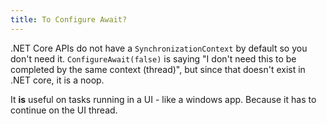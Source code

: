 ```yaml
--- 
title: To Configure Await?
--- 
```



.NET Core APIs do not have a `SynchronizationContext` by default so you don't need it. `ConfigureAwait(false)` is saying "I don't need this to be completed by the same context (thread)", but since that doesn't exist in .NET core, it is a noop.  

It **is** useful on tasks running in a UI - like a windows app. Because it has to continue on the UI thread.



